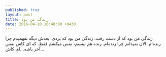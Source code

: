 ```yaml
---
published: true
layout: post
title: زندگی من بود
date: 2016-04-10 16:48:00 +0430
---
```


زندگی من بود که از دست رفت. زندگی من بود که بردی. بعدش دیگه نفهمیدم چرا زنده‌ام. الان نمیدانم چرا زنده‌ام. زنده هم نیستم، نفس میکشم فقط. که ای کاش نفس آخر باشه...ای کاش...
